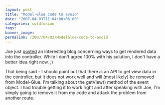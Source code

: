 ```yaml
---
layout: post
title: "Model-Glue code to avoid"
date: "2007-04-03T11:04:00+06:00"
categories: coldfusion 
tags: 
banner_image: 
permalink: /2007/04/03/ModelGlue-code-to-avoid
---
```


Joe just <a href="http://www.firemoss.com/blog/index.cfm?mode=entry&entry=B7D4972F-3048-55C9-43EBC879822F7947">posted</a> an interesting blog concerning ways to get rendered data into the controller. While I don't agree 100% with his solution, I don't have a better idea right now. ;) 

That being said - I should point out that there <i>is</i> an API to get view data in the controller, but it does not work well and will (most likely) be removed from Model-Glue. I'm talking about the getView() method of the event object. I had trouble getting it to work right and after speaking with Joe, I'm simply going to remove it from my code and attack the problem from another route.